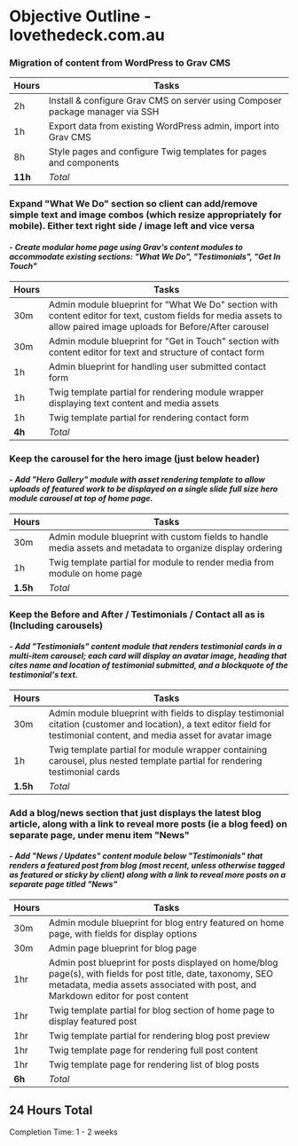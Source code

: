 Objective Outline - lovethedeck.com.au
===

### **Migration of content from WordPress to Grav CMS**

| Hours | Tasks |
| ----- | ----- |
| 2h | Install & configure Grav CMS on server using Composer package manager via SSH |
| 1h | Export data from existing WordPress admin, import into Grav CMS |
| 8h | Style pages and configure Twig templates for pages and components |
| **11h** | *Total* |


### **Expand "What We Do" section so client can add/remove simple text and image combos (which resize appropriately for mobile). Either text right side / image left and vice versa**
#### - *Create modular home page using Grav's content modules to accommodate existing sections: "What We Do", "Testimonials", "Get In Touch"*
| Hours | Tasks |
| ----- | ----- |
| 30m | Admin module blueprint for "What We Do" section with content editor for text, custom fields for media assets to allow paired image uploads for Before/After carousel |
| 30m | Admin module blueprint for "Get in Touch" section with content editor for text and structure of contact form |
| 1h | Admin blueprint for handling user submitted contact form |
| 1h | Twig template partial for rendering module wrapper displaying text content and media assets |
| 1h | Twig template partial for rendering contact form |
| **4h** | *Total* |


### **Keep the carousel for the hero image (just below header)**
#### - *Add "Hero Gallery" module with asset rendering template to allow uploads of featured work to be displayed on a single slide full size hero module carousel at top of home page.*
| Hours | Tasks |
| ----- | ----- |
| 30m | Admin module blueprint with custom fields to handle media assets and metadata to organize display ordering |
| 1h | Twig template partial for module to render media from module on home page |
| **1.5h** | *Total* |


### **Keep the Before and After / Testimonials / Contact all as is (Including carousels)**
#### - *Add "Testimonials" content module that renders testimonial cards in a multi-item carousel; each card will display an avatar image, heading that cites name and location of testimonial submitted, and a blockquote of the testimonial's text.*
| Hours | Tasks |
| ----- | ----- |
| 30m | Admin module blueprint with fields to display testimonial citation (customer and location), a text editor field for testimonial content, and media asset for avatar image |
| 1h | Twig template partial for module wrapper containing carousel, plus nested template partial for rendering testimonial cards |
| **1.5h** | *Total* |


### **Add a blog/news section that just displays the latest blog article, along with a link to reveal more posts (ie a blog feed) on separate page, under menu item "News"**
#### - *Add "News / Updates" content module below "Testimonials" that renders a featured post from blog (most recent, unless otherwise tagged as featured or sticky by client) along with a link to reveal more posts on a separate page titled "News"*
| Hours | Tasks |
| ----- | ----- |
| 30m | Admin module blueprint for blog entry featured on home page, with fields for display options |
| 30m | Admin page blueprint for blog page |
| 1hr | Admin post blueprint for posts displayed on home/blog page(s), with fields for post title, date, taxonomy, SEO metadata, media assets associated with post, and Markdown editor for post content |
| 1hr | Twig template partial for blog section of home page to display featured post |
| 1hr | Twig template partial for rendering blog post preview |
| 1hr | Twig template page for rendering full post content |
| 1hr | Twig template page for rendering list of blog posts |
| **6h** | *Total* |

## 24 Hours Total
Completion Time: 1 - 2 weeks
